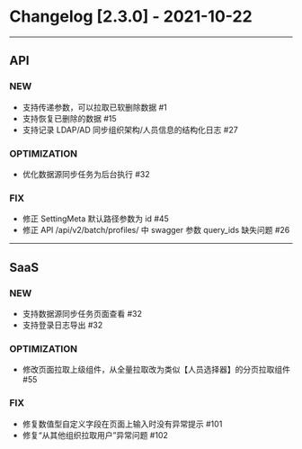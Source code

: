 <!-- generated by script, do not modify it manually -->
# Changelog [2.3.0] - 2021-10-22 

---
## API

### NEW

- 支持传递参数，可以拉取已软删除数据 #1
- 支持恢复已删除的数据 #15
- 支持记录 LDAP/AD 同步组织架构/人员信息的结构化日志 #27

### OPTIMIZATION

- 优化数据源同步任务为后台执行 #32

### FIX

- 修正 SettingMeta 默认路径参数为 id #45
- 修正 API /api/v2/batch/profiles/ 中 swagger 参数 query_ids 缺失问题 #26

---
## SaaS

### NEW

- 支持数据源同步任务页面查看 #32
- 支持登录日志导出 #32

### OPTIMIZATION

- 修改页面拉取上级组件，从全量拉取改为类似【人员选择器】的分页拉取组件 #55

### FIX

- 修复数值型自定义字段在页面上输入时没有异常提示 #101
- 修复“从其他组织拉取用户”异常问题 #102

